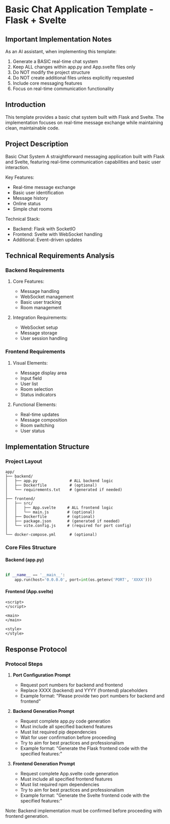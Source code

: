 # Basic Chat Application Template - Flask + Svelte

## Important Implementation Notes

As an AI assistant, when implementing this template:
1. Generate a BASIC real-time chat system
2. Keep ALL changes within app.py and App.svelte files only
3. Do NOT modify the project structure
4. Do NOT create additional files unless explicitly requested
5. Include core messaging features
6. Focus on real-time communication functionality

## Introduction

This template provides a basic chat system built with Flask and Svelte. The implementation focuses on real-time message exchange while maintaining clean, maintainable code.

## Project Description

Basic Chat System
A straightforward messaging application built with Flask and Svelte, featuring real-time communication capabilities and basic user interaction.

Key Features:
- Real-time message exchange
- Basic user identification
- Message history
- Online status
- Simple chat rooms

Technical Stack:
- Backend: Flask with SocketIO
- Frontend: Svelte with WebSocket handling
- Additional: Event-driven updates

## Technical Requirements Analysis

### Backend Requirements
1. Core Features:
   - Message handling
   - WebSocket management
   - Basic user tracking
   - Room management

2. Integration Requirements:
   - WebSocket setup
   - Message storage
   - User session handling

### Frontend Requirements
1. Visual Elements:
   - Message display area
   - Input field
   - User list
   - Room selection
   - Status indicators

2. Functional Elements:
   - Real-time updates
   - Message composition
   - Room switching
   - User status

## Implementation Structure

### Project Layout
```plaintext
app/
├── backend/
│   ├── app.py              # ALL backend logic
│   ├── Dockerfile          # (optional)
│   └── requirements.txt    # (generated if needed)
│
├── frontend/
│   ├── src/
│   │   ├── App.svelte     # ALL frontend logic
│   │   └── main.js        # (optional)
│   ├── Dockerfile         # (optional)
│   ├── package.json       # (generated if needed)
│   └── vite.config.js     # (required for port config)
│
└── docker-compose.yml      # (optional)
```

### Core Files Structure

#### Backend (app.py)
```python

if __name__ == '__main__':
    app.run(host='0.0.0.0', port=int(os.getenv('PORT', 'XXXX')))
```

#### Frontend (App.svelte)
```svelte
<script>
</script>

<main>
</main>

<style>
</style>
```


## Response Protocol

### Protocol Steps

1. **Port Configuration Prompt**
   - Request port numbers for backend and frontend
   - Replace XXXX (backend) and YYYY (frontend) placeholders
   - Example format: "Please provide two port numbers for backend and frontend"

2. **Backend Generation Prompt**
   - Request complete app.py code generation
   - Must include all specified backend features
   - Must list required pip dependencies
   - Wait for user confirmation before proceeding
   - Try to aim for best practices and professionalism
   - Example format: "Generate the Flask frontend code with the specified features:"

3. **Frontend Generation Prompt**
   - Request complete App.svelte code generation
   - Must include all specified frontend features
   - Must list required npm dependencies
   - Try to aim for best practices and professionalism
   - Example format: "Generate the Svelte frontend code with the specified features:"

Note: Backend implementation must be confirmed before proceeding with frontend generation.
